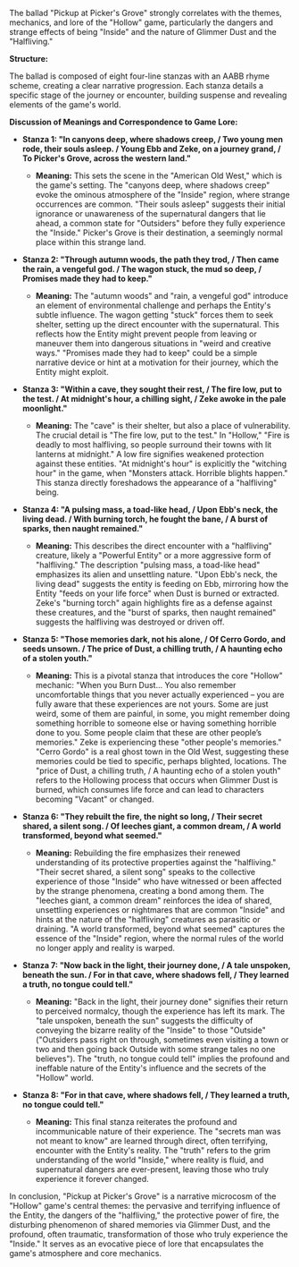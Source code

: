 The ballad "Pickup at Picker's Grove" strongly correlates with the themes, mechanics, and lore of the "Hollow" game, particularly the dangers and strange effects of being "Inside" and the nature of Glimmer Dust and the "Halfliving."

**Structure:**

The ballad is composed of eight four-line stanzas with an AABB rhyme scheme, creating a clear narrative progression. Each stanza details a specific stage of the journey or encounter, building suspense and revealing elements of the game's world.

**Discussion of Meanings and Correspondence to Game Lore:**

  * **Stanza 1: "In canyons deep, where shadows creep, / Two young men rode, their souls asleep. / Young Ebb and Zeke, on a journey grand, / To Picker's Grove, across the western land."**
    
      * **Meaning:** This sets the scene in the "American Old West," which is the game's setting. The "canyons deep, where shadows creep" evoke the ominous atmosphere of the "Inside" region, where strange occurrences are common. "Their souls asleep" suggests their initial ignorance or unawareness of the supernatural dangers that lie ahead, a common state for "Outsiders" before they fully experience the "Inside." Picker's Grove is their destination, a seemingly normal place within this strange land.

  * **Stanza 2: "Through autumn woods, the path they trod, / Then came the rain, a vengeful god. / The wagon stuck, the mud so deep, / Promises made they had to keep."**
    
      * **Meaning:** The "autumn woods" and "rain, a vengeful god" introduce an element of environmental challenge and perhaps the Entity's subtle influence. The wagon getting "stuck" forces them to seek shelter, setting up the direct encounter with the supernatural. This reflects how the Entity might prevent people from leaving or maneuver them into dangerous situations in "weird and creative ways." "Promises made they had to keep" could be a simple narrative device or hint at a motivation for their journey, which the Entity might exploit.

  * **Stanza 3: "Within a cave, they sought their rest, / The fire low, put to the test. / At midnight's hour, a chilling sight, / Zeke awoke in the pale moonlight."**
    
      * **Meaning:** The "cave" is their shelter, but also a place of vulnerability. The crucial detail is "The fire low, put to the test." In "Hollow," "Fire is deadly to most halfliving, so people surround their towns with lit lanterns at midnight." A low fire signifies weakened protection against these entities. "At midnight's hour" is explicitly the "witching hour" in the game, when "Monsters attack. Horrible blights happen." This stanza directly foreshadows the appearance of a "halfliving" being.

  * **Stanza 4: "A pulsing mass, a toad-like head, / Upon Ebb's neck, the living dead. / With burning torch, he fought the bane, / A burst of sparks, then naught remained."**
    
      * **Meaning:** This describes the direct encounter with a "halfliving" creature, likely a "Powerful Entity" or a more aggressive form of "halfliving." The description "pulsing mass, a toad-like head" emphasizes its alien and unsettling nature. "Upon Ebb's neck, the living dead" suggests the entity is feeding on Ebb, mirroring how the Entity "feeds on your life force" when Dust is burned or extracted. Zeke's "burning torch" again highlights fire as a defense against these creatures, and the "burst of sparks, then naught remained" suggests the halfliving was destroyed or driven off.

  * **Stanza 5: "Those memories dark, not his alone, / Of Cerro Gordo, and seeds unsown. / The price of Dust, a chilling truth, / A haunting echo of a stolen youth."**
    
      * **Meaning:** This is a pivotal stanza that introduces the core "Hollow" mechanic: "When you Burn Dust... You also remember uncomfortable things that you never actually experienced – you are fully aware that these experiences are not yours. Some are just weird, some of them are painful, in some, you might remember doing something horrible to someone else or having something horrible done to you. Some people claim that these are other people’s memories." Zeke is experiencing these "other people's memories." "Cerro Gordo" is a real ghost town in the Old West, suggesting these memories could be tied to specific, perhaps blighted, locations. The "price of Dust, a chilling truth, / A haunting echo of a stolen youth" refers to the Hollowing process that occurs when Glimmer Dust is burned, which consumes life force and can lead to characters becoming "Vacant" or changed.

  * **Stanza 6: "They rebuilt the fire, the night so long, / Their secret shared, a silent song. / Of leeches giant, a common dream, / A world transformed, beyond what seemed."**
    
      * **Meaning:** Rebuilding the fire emphasizes their renewed understanding of its protective properties against the "halfliving." "Their secret shared, a silent song" speaks to the collective experience of those "Inside" who have witnessed or been affected by the strange phenomena, creating a bond among them. The "leeches giant, a common dream" reinforces the idea of shared, unsettling experiences or nightmares that are common "Inside" and hints at the nature of the "halfliving" creatures as parasitic or draining. "A world transformed, beyond what seemed" captures the essence of the "Inside" region, where the normal rules of the world no longer apply and reality is warped.

  * **Stanza 7: "Now back in the light, their journey done, / A tale unspoken, beneath the sun. / For in that cave, where shadows fell, / They learned a truth, no tongue could tell."**
    
      * **Meaning:** "Back in the light, their journey done" signifies their return to perceived normalcy, though the experience has left its mark. The "tale unspoken, beneath the sun" suggests the difficulty of conveying the bizarre reality of the "Inside" to those "Outside" ("Outsiders pass right on through, sometimes even visiting a town or two and then going back Outside with some strange tales no one believes"). The "truth, no tongue could tell" implies the profound and ineffable nature of the Entity's influence and the secrets of the "Hollow" world.

  * **Stanza 8: "For in that cave, where shadows fell, / They learned a truth, no tongue could tell."**
    
      * **Meaning:** This final stanza reiterates the profound and incommunicable nature of their experience. The "secrets man was not meant to know" are learned through direct, often terrifying, encounter with the Entity's reality. The "truth" refers to the grim understanding of the world "Inside," where reality is fluid, and supernatural dangers are ever-present, leaving those who truly experience it forever changed.

In conclusion, "Pickup at Picker's Grove" is a narrative microcosm of the "Hollow" game's central themes: the pervasive and terrifying influence of the Entity, the dangers of the "halfliving," the protective power of fire, the disturbing phenomenon of shared memories via Glimmer Dust, and the profound, often traumatic, transformation of those who truly experience the "Inside." It serves as an evocative piece of lore that encapsulates the game's atmosphere and core mechanics.

